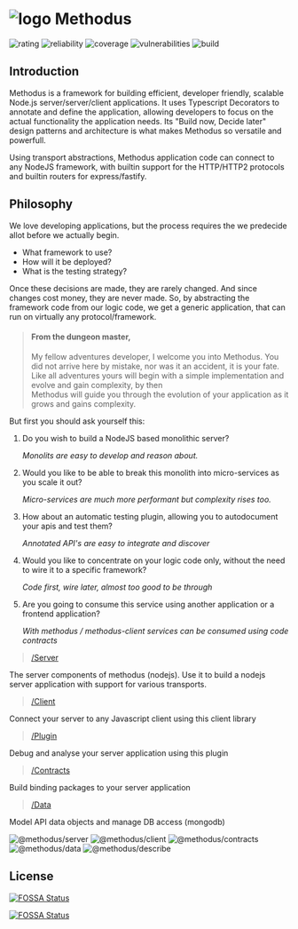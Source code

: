 # ![logo](docs/_media/methodus_32.png) Methodus
![rating](https://sonarcloud.io/api/project_badges/measure?project=nodulusteam_-methodus-server&metric=sqale_rating "rating")
![reliability](https://sonarcloud.io/api/project_badges/measure?project=nodulusteam_-methodus-server&metric=reliability_rating "reliability")
![coverage](https://sonarcloud.io/api/project_badges/measure?project=nodulusteam_-methodus-server&metric=coverage "coverage")
![vulnerabilities](https://sonarcloud.io/api/project_badges/measure?project=nodulusteam_-methodus-server&metric=vulnerabilities "coverage")
![build](https://github.com/nodulusteam/methodus.dev/workflows/build/badge.svg)

## Introduction
Methodus is a framework for building efficient, developer friendly, scalable Node.js server/server/client applications. It uses Typescript Decorators to annotate and define the application, allowing developers to focus on the actual functionality the application needs. Its "Build now, Decide later" design patterns and architecture is what makes Methodus so versatile and powerfull.

Using transport abstractions, Methodus application code can connect to any NodeJS framework, with builtin support for the HTTP/HTTP2 protocols and builtin routers for express/fastify. 


## Philosophy
We love developing applications, but the process requires the we predecide allot before we actually begin.
* What framework to use?
* How will it be deployed?
* What is the testing strategy?

Once these decisions are made, they are rarely changed. And since changes cost money, they are never made.
So, by abstracting the framework code from our logic code, we get a generic application, that can run on virtually any protocol/framework.



>#### From the dungeon master,
> My fellow adventures developer, I welcome you into Methodus. 
You did not arrive here by mistake, nor was it an accident, it is your fate.
Like all adventures yours will begin with a simple implementation and evolve and gain complexity, by then  
Methodus will guide you through the evolution of your application as it grows and gains complexity.

But first you should ask yourself this:
1. Do you wish to build a NodeJS based monolithic server?

    *Monolits are easy to develop and reason about.*

2. Would you like to be able to break this monolith into micro-services as you scale it out?

    *Micro-services are much more performant but complexity rises too.*

3. How about an automatic testing plugin, allowing you to autodocument your apis and test them?

    *Annotated API's are easy to integrate and discover*

4. Would you like to concentrate on your logic code only, without the need to wire it to a specific framework?

    *Code first, wire later, almost too good to be through*

7. Are you going to consume this service using another application or a frontend application?

    *With methodus / methodus-client services can be consumed using code contracts*


    

> [/Server](https://methodus.dev)

The server components of methodus (nodejs). 
Use it to build a nodejs server application with support for various transports.

> [/Client](https://github.com/nodulusteam/-methodus-client)

Connect your server to any Javascript client using this client library

> [/Plugin](https://github.com/nodulusteam/-methodus-describe)

Debug and analyse your server application using this plugin

> [/Contracts](https://github.com/nodulusteam/-methodus-contracts)

Build binding packages to your server application

> [/Data](https://github.com/nodulusteam/-methodus-data)

Model API data objects and manage DB access (mongodb)
 

![@methodus/server](https://img.shields.io/npm/v/@methodus/server?color=%233399ff&label=%40methodus%2Fserver&style=flat-square)
![@methodus/client](https://img.shields.io/npm/v/@methodus/client?color=%23004d99&label=%40methodus%2Fclient&style=flat-square)
![@methodus/contracts](https://img.shields.io/npm/v/@methodus/contracts?color=%238080ff&label=%40methodus%2Fcontracts&style=flat-square)
![@methodus/data](https://img.shields.io/npm/v/@methodus/data?color=%23994d00&label=%40methodus%2Fdata&style=flat-square)
![@methodus/describe](https://img.shields.io/npm/v/@methodus/describe?color=%2353c653&label=%40methodus%2Fdescribe&style=flat-square)



## License
[![FOSSA Status](https://app.fossa.io/api/projects/git%2Bgithub.com%2Fnodulusteam%2Fmethodus.dev.svg?type=large)](https://app.fossa.io/projects/git%2Bgithub.com%2Fnodulusteam%2Fmethodus.dev?ref=badge_large)

[![FOSSA Status](https://app.fossa.io/api/projects/git%2Bgithub.com%2Fnodulusteam%2Fmethodus.dev.svg?type=shield)](https://app.fossa.io/projects/git%2Bgithub.com%2Fnodulusteam%2Fmethodus.dev?ref=badge_shield)
